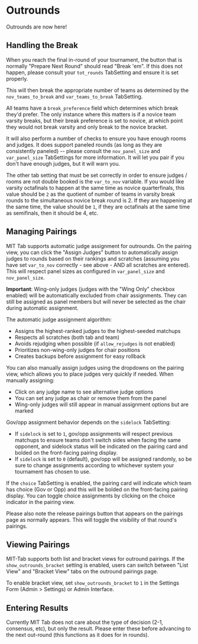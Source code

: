 # Outrounds

Outrounds are now here!

## Handling the Break

When you reach the final in-round of your tournament, the button that is normally "Prepare Next Round" should read "Break 'em".  If this does not happen, please consult your `tot_rounds` TabSetting and ensure it is set properly.

This will then break the appropriate number of teams as determined by the `nov_teams_to_break` and `var_teams_to_break` TabSetting.

All teams have a `break_preference` field which determines which break they'd prefer.  The only instance where this matters is if a novice team varsity breaks, but their break preference is set to novice, at which point they would not break varsity and only break to the novice bracket.

It will also perform a number of checks to ensure you have enough rooms and judges.  It does support paneled rounds (as long as they are consistently paneled) -- please consult the `nov_panel_size` and `var_panel_size` TabSettings for more information.  It will let you pair if you don't have enough judges, but it will warn you.

The other tab setting that must be set correctly in order to ensure judges / rooms are not double booked is the `var_to_nov` variable.  If you would like varsity octafinals to happen at the same time as novice quarterfinals, this value should be `2` as the quotient of number of teams in varsity break rounds to the simultaneous novice break round is 2.  If they are happening at the same time, the value should be `1`, if they are octafinals at the same time as semifinals, then it should be 4, etc.

## Managing Pairings

MIT Tab supports automatic judge assignment for outrounds. On the pairing view, you can click the "Assign Judges" button to automatically assign judges to rounds based on their rankings and scratches (assuming you have set `var_to_nov` correctly - see above - AND all scratches are entered). This will respect panel sizes as configured in `var_panel_size` and `nov_panel_size`.

**Important**: Wing-only judges (judges with the "Wing Only" checkbox enabled) will be automatically excluded from chair assignments. They can still be assigned as panel members but will never be selected as the chair during automatic assignment.

The automatic judge assignment algorithm:
- Assigns the highest-ranked judges to the highest-seeded matchups
- Respects all scratches (both tab and team)
- Avoids rejudging when possible (if `allow_rejudges` is not enabled)
- Prioritizes non-wing-only judges for chair positions
- Creates backups before assignment for easy rollback

You can also manually assign judges using the dropdowns on the pairing view, which allows you to place judges very quickly if needed. When manually assigning:
- Click on any judge name to see alternative judge options
- You can set any judge as chair or remove them from the panel
- Wing-only judges will still appear in manual assignment options but are marked

Gov/opp assignment behavior depends on the `sidelock` TabSetting:
- If `sidelock` is set to `1`, gov/opp assignments will respect previous matchups to ensure teams don't switch sides when facing the same opponent, and sidelock status will be indicated on the pairing card and bolded on the front-facing pairing display.
- If `sidelock` is set to `0` (default), gov/opp will be assigned randomly, so be sure to change assignments according to whichever system your tournament has chosen to use.

If the `choice` TabSetting is enabled, the pairing card will indicate which team has choice (Gov or Opp) and this will be bolded on the front-facing pairing display. You can toggle choice assignments by clicking on the choice indicator in the pairing view.

Please also note the release pairings button that appears on the pairings page as normally appears.  This will toggle the visibility of that round's pairings.

## Viewing Pairings

MIT-Tab supports both list and bracket views for outround pairings. If the `show_outrounds_bracket` setting is enabled, users can switch between "List View" and "Bracket View" tabs on the outround pairings page. 

To enable bracket view, set `show_outrounds_bracket` to `1` in the Settings Form (Admin > Settings) or Admin Interface.

## Entering Results

Currently MIT Tab does not care about the type of decision (2-1, consensus, etc), but only the result.  Please enter these before advancing to the next out-round (this functions as it does for in rounds).
